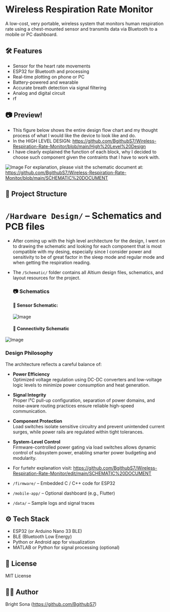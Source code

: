 # Wireless Respiration Rate Monitor

A low-cost, very portable, wireless system that monitors human respiration rate using a chest-mounted sensor and transmits data via Bluetooth to a mobile or PC dashboard.

## 🛠️ Features
- Sensor for the heart rate movements 
- ESP32 for Bluetooth and processing
- Real-time plotting on phone or PC
- Battery-powered and wearable
- Accurate breath detection via signal filtering
- Analog and digital circuit
- rf

## 📷 Preview!
- This figure below shows the entire design flow chart and my thought process of what I would like the device to look like and do.
- In the HIGH LEVEL DESIGN: https://github.com/BgithubS7/Wireless-Respiration-Rate-Monitor/blob/main/High%20Level%20Design
- I have clearly explained the function of each block, why I decided to choose such component given the contraints that I have to work with. 

![Image](https://github.com/user-attachments/assets/9e403b4c-355f-491b-a136-9fbd4f3e57dd)
For explanation, please visit the schematic document at: https://github.com/BgithubS7/Wireless-Respiration-Rate-Monitor/blob/main/SCHEMATIC%20DOCUMENT





## 📂 Project Structure
#  `/Hardware Design/` – Schematics and PCB files
- After coming up with the high level architecture for the design, I went on to drawing the schematic and looking for each component that is most compatible with my desing, especially since I consider power and sensitivity to be of great factor in the sleep mode and regular mode and when getting the respiration reading.
- The `/Schematic/` folder contains all Altium design files, schematics, and layout resources for the project.

  ### 📷 Schematics
  #### 🔌 Sensor Schematic:
  ![Image](https://github.com/user-attachments/assets/de3a001b-33fb-4d36-aaef-08a6199daafd)

  
  
  #### 🎯 Connectivity Schematic
  
![Image](https://github.com/user-attachments/assets/a6e00782-9c33-4600-a9ff-f67ca3c78cee)


### Design Philosophy

The architecture reflects a careful balance of:

- **Power Efficiency**  
  Optimized voltage regulation using DC-DC converters and low-voltage logic levels to minimize power consumption and heat generation.

- **Signal Integrity**  
  Proper I²C pull-up configuration, separation of power domains, and noise-aware routing practices ensure reliable high-speed communication.

- **Component Protection**  
  Load switches isolate sensitive circuitry and prevent unintended current surges, while power rails are regulated within tight tolerances.

- **System-Level Control**  
  Firmware-controlled power gating via load switches allows dynamic control of subsystem power, enabling smarter power budgeting and modularity.

- For furtehr explanation visit: https://github.com/BgithubS7/Wireless-Respiration-Rate-Monitor/edit/main/SCHEMATIC%20DOCUMENT
  
- `/firmware/` – Embedded C / C++ code for ESP32
- `/mobile-app/` – Optional dashboard (e.g., Flutter)
- `/data/` – Sample logs and signal traces

## ⚙️ Tech Stack
- ESP32 (or Arduino Nano 33 BLE)
- BLE (Bluetooth Low Energy)
- Python or Android app for visualization
- MATLAB or Python for signal processing (optional)

## 📄 License
MIT License 

## 🙋‍♂️ Author
Bright Sona (https://github.com/BgithubS7)
